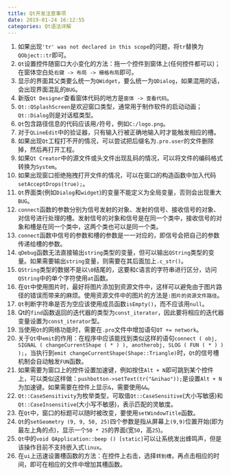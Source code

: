 ```yaml
---
title: Qt开发注意事项
date: 2019-01-24 16:12:55
categories: Qt语法详解
---
```

1. 如果出现`'tr' was not declared in this scope`的问题，将`tr`替换为`QObject::tr`即可。
2. `Qt`设置控件随窗口大小变化的方法：拖一个控件到窗体上(任何控件都可以)；在窗体空白处`右键 -> 布局 -> 栅格布局`即可。
3. 显示的界面其父类要么统一为`QWidget`，要么统一为`QDialog`，如果混用的话，会出现界面混乱的`BUG`。
4. 新版`Qt Designer`查看窗体代码的地方是`窗体 -> 查看代码`。
5. `Qt::QSplashScreen`是欢迎窗口类型，通常用于制作软件的启动动画；`Qt::Dialog`则是对话框类型。
6. `Qt`包含路径信息的代码应该用`/`符号，例如`C:/logo.png`。
7. 对于`QLineEdit`中的验证器，只有输入行被正确地输入时才能触发相应的槽。
8. 如果出现`Qt`工程打不开的情况，可以尝试把后缀名为`.pro.user`的文件删除掉，然后再打开工程。
9. 如果`Qt Creator`中的源文件或头文件出现乱码的情况，可以将文件的编码格式转换为`System`。
10. 如果出现窗口拒绝拖拽打开文件的情况，可以在窗口的构造函数中加入代码`setAcceptDrops(true);`。
11. `Qt`界面类(例如`Dialog`和`widget`)的变量不能定义为全局变量，否则会出现重大`BUG`。
12. `connect`函数的参数分别为信号发射的对象、发射的信号、接收信号的对象、对信号进行处理的槽。发射信号的对象和信号是在同一个类中，接收信号的对象和槽是在同一个类中，这两个类也可以是同一个类。
13. `connect`函数中信号的参数和槽的参数是一一对应的，即信号会把自己的参数传递给槽的参数。
14. `qDebug`函数无法直接输出`string`类型的变量，但可以输出`QString`类型的变量。如果需要输出`string`变量，则需要在其后面加上`.c_str()`。
15. `QString`类型的数据不是以`\0`结尾的，这要和`C`语言的字符串进行区分，访问`QString`中的单个字符使用`at`函数。
16. 在`Qt`中使用图片时，最好将图片添加到资源文件中，这样可以避免由于图片路径的错误而带来的麻烦。使用资源文件中的图片的方法是`:图片的资源文件路径`。
17. `Qt`判断字符串是否为空应该使用成员函数`isEmpty()`，而不应该用`null`。
18. Qt的`find`函数返回的迭代器的类型为`const_iterator`，因此要将相应的迭代器变量设置为`const_iterator`型。
19. 当使用`Qt`的网络功能时，需要在`.pro`文件中增加语句`QT += network`。
20. 关于`Qt`中`emit`的作用：在程序中应该能找到类似这样的语句`connect ( obj, SIGNAL ( changeCurrentShape ( * ) ), anotherobj, SLOG ( FUN ( * ) ) );`，当执行到`emit changeCurrentShape(Shape::Triangle)`时，`Qt`的信号槽机制会自动触发`FUN`函数。
21. 如果需要为窗口上的控件设置加速键，例如按住`Alt + N`即可跳到某个控件上，可以类似这样做：`pushbotton->setText(tr("&nihao"));`是设置`Alt + N`为加速键。如果需要在控件上显示`&`，需要使用`&&`。
22. `Qt::CaseSensitivity`为枚举类型，可取值`Qt::CaseSensitive`(大小写敏感)和`Qt::CaseInsensitive`(大小写不敏感)，表示匹配的灵敏度。
23. 在`Qt`中，窗口的标题可以随时被改变，要使用`setWindowTitle`函数。
24. `Qt`的`setGeometry (9, 9, 50, 25)`四个参数是指从屏幕上`(9,9)`位置开始(即为最左上角的点)，显示一个`50 * 25`的界面(宽`50`，高`25`)。
25. `Qt`中的`void QApplication::beep () [static]`可以让系统发出蜂鸣声，但是该操作目前不支持嵌入式`linux`。
26. 在`ui`上迅速设置槽函数的方法：在控件上右击，选择`转到槽`，再点击相应的时间，即可在相应的文件中增加其槽函数。